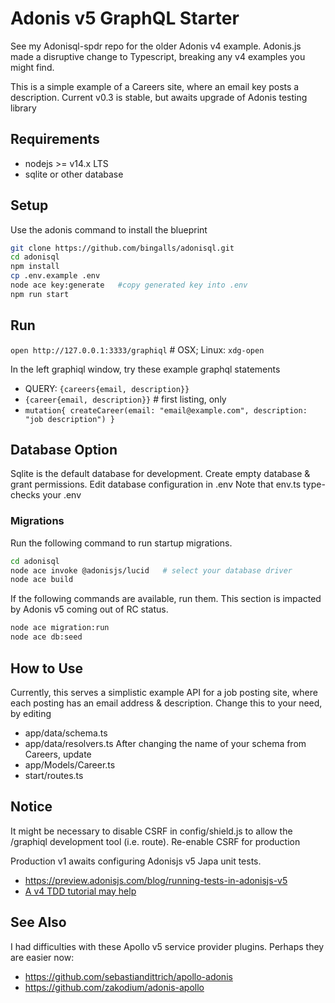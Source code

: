 # Adonis v5 GraphQL Starter
See my Adonisql-spdr repo for the older Adonis v4 example.
Adonis.js made a disruptive change to Typescript, breaking any v4 examples you might find.

This is a simple example of a Careers site, where an email key posts a description.
Current v0.3 is stable, but awaits upgrade of Adonis testing library

## Requirements
* nodejs >= v14.x LTS
* sqlite or other database

## Setup

Use the adonis command to install the blueprint

```bash
git clone https://github.com/bingalls/adonisql.git
cd adonisql
npm install
cp .env.example .env
node ace key:generate   #copy generated key into .env
npm run start
```

## Run
`open http://127.0.0.1:3333/graphiql` # OSX; Linux: `xdg-open`

In the left graphiql window, try these example graphql statements
* QUERY: ` {careers{email, description}} `
* ` {career{email, description}} `    # first listing, only
* ` mutation{ createCareer(email: "email@example.com", description: "job description") } `

## Database Option
Sqlite is the default database for development.
Create empty database & grant permissions.
Edit database configuration in .env
Note that env.ts type-checks your .env

### Migrations
Run the following command to run startup migrations.

```bash
cd adonisql
node ace invoke @adonisjs/lucid   # select your database driver
node ace build
```
If the following commands are available, run them. This section is impacted
by Adonis v5 coming out of RC status.
```bash
node ace migration:run
node ace db:seed
```
## How to Use
Currently, this serves a simplistic example API for a job posting site, where 
each posting has an email address & description.
Change this to your need, by editing 
* app/data/schema.ts
* app/data/resolvers.ts
After changing the name of your schema from Careers, update
* app/Models/Career.ts
* start/routes.ts

## Notice
It might be necessary to disable CSRF in config/shield.js to allow the /graphiql development tool (i.e. route).
Re-enable CSRF for production

Production v1 awaits configuring Adonisjs v5 Japa unit tests.
* https://preview.adonisjs.com/blog/running-tests-in-adonisjs-v5
* [A v4 TDD tutorial may help
](https://dev.to/michi/tdd-course-with-adonisjs-1-let-s-build-a-simple-forum-199)

## See Also
I had difficulties with these Apollo v5 service provider plugins. 
Perhaps they are easier now:
* https://github.com/sebastiandittrich/apollo-adonis
* https://github.com/zakodium/adonis-apollo
